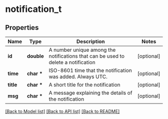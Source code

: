# notification_t

## Properties
Name | Type | Description | Notes
------------ | ------------- | ------------- | -------------
**id** | **double** | A number unique among the notifications that can be used to delete a notification | [optional] 
**time** | **char \*** | ISO-8601 time that the notification was added. Always UTC. | [optional] 
**title** | **char \*** | A short title for the notification | [optional] 
**msg** | **char \*** | A message explaining the details of the notification | [optional] 

[[Back to Model list]](../README.md#documentation-for-models) [[Back to API list]](../README.md#documentation-for-api-endpoints) [[Back to README]](../README.md)


